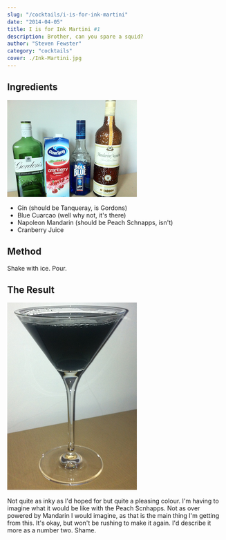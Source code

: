 ```yaml
---
slug: "/cocktails/i-is-for-ink-martini"
date: "2014-04-05"
title: I is for Ink Martini #1
description: Brother, can you spare a squid?
author: "Steven Fewster"
category: "cocktails"
cover: ./Ink-Martini.jpg
---
```


## Ingredients

![Ink Martini Ingredients](./Ink-Martini-Ingredients.jpg "Ink Martini Ingredients")

* Gin (should be Tanqueray, is Gordons)
* Blue Cuarcao (well why not, it's there)
* Napoleon Mandarin (should be Peach Schnapps, isn't)
* Cranberry Juice

## Method
Shake with ice. Pour.

## The Result
![The Ink Martini. Squidy.](./Ink-Martini.jpg "Ink Martini")

Not quite as inky as I'd hoped for but quite a pleasing colour. I'm having to imagine what it would be like with the Peach Scnhapps. Not as over powered by Mandarin I would imagine, as that is the main thing I'm getting from this. It's okay, but won't be rushing to make it again. I'd describe it more as a number two. Shame.
